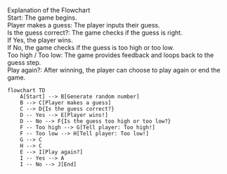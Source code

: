 Explanation of the Flowchart  
Start: The game begins.  
Player makes a guess: The player inputs their guess.  
Is the guess correct?: The game checks if the guess is right.  
If Yes, the player wins.  
If No, the game checks if the guess is too high or too low.  
Too high / Too low: The game provides feedback and loops back to the guess step.  
Play again?: After winning, the player can choose to play again or end the game.  

```mermaid
flowchart TD
    A[Start] --> B[Generate random number]
    B --> C[Player makes a guess]
    C --> D{Is the guess correct?}
    D -- Yes --> E[Player wins!]
    D -- No --> F{Is the guess too high or too low?}
    F -- Too high --> G[Tell player: Too high!]
    F -- Too low --> H[Tell player: Too low!]
    G --> C
    H --> C
    E --> I[Play again?]
    I -- Yes --> A
    I -- No --> J[End]    
